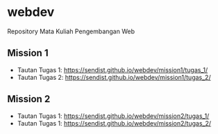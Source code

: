# webdev
Repository Mata Kuliah Pengembangan Web

## Mission 1
- Tautan Tugas 1: https://sendist.github.io/webdev/mission1/tugas_1/  
- Tautan Tugas 2: https://sendist.github.io/webdev/mission1/tugas_2/

## Mission 2
- Tautan Tugas 1: https://sendist.github.io/webdev/mission2/tugas_1/
- Tautan Tugas 1: https://sendist.github.io/webdev/mission2/tugas_2/  


